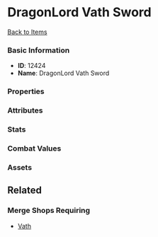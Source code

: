 # DragonLord Vath Sword

<no description available>

[Back to Items](../items.md)

### Basic Information

- **ID**: 12424
- **Name**: DragonLord Vath Sword

### Properties


### Attributes


### Stats


### Combat Values


### Assets


## Related

### Merge Shops Requiring

- [Vath](../merge-shops/206-vath.md)

